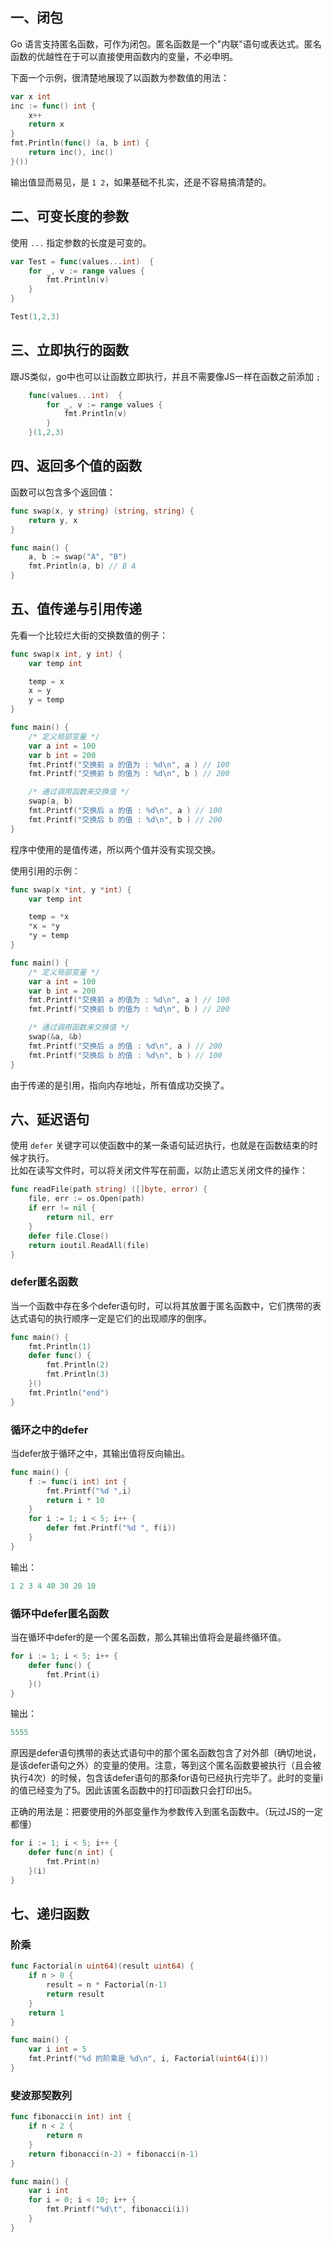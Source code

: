 <a name="jO3cT"></a>
## 一、闭包
Go 语言支持匿名函数，可作为闭包。匿名函数是一个"内联"语句或表达式。匿名函数的优越性在于可以直接使用函数内的变量，不必申明。

下面一个示例，很清楚地展现了以函数为参数值的用法：
```go
var x int
inc := func() int {
    x++
    return x
}
fmt.Println(func() (a, b int) {
    return inc(), inc()
}())
```
输出值显而易见，是 `1 2`，如果基础不扎实，还是不容易搞清楚的。

<a name="LcoAb"></a>
## 二、可变长度的参数
使用 `...` 指定参数的长度是可变的。
```go
var Test = func(values...int)  {
    for _, v := range values {
        fmt.Println(v)
    }
}

Test(1,2,3)
```

<a name="Qe892"></a>
## 三、立即执行的函数
跟JS类似，go中也可以让函数立即执行，并且不需要像JS一样在函数之前添加 `;` 
```go
	func(values...int)  {
		for _, v := range values {
			fmt.Println(v)
		}
	}(1,2,3)
```

<a name="1Bzxi"></a>
## 四、返回多个值的函数
函数可以包含多个返回值：
```go
func swap(x, y string) (string, string) {
	return y, x
}

func main() {
	a, b := swap("A", "B")
	fmt.Println(a, b) // B A
}
```

<a name="JUHk8"></a>
## 五、值传递与引用传递
先看一个比较烂大街的交换数值的例子：
```go
func swap(x int, y int) {
	var temp int

	temp = x
	x = y
	y = temp
}

func main() {
	/* 定义局部变量 */
	var a int = 100
	var b int = 200
	fmt.Printf("交换前 a 的值为 : %d\n", a ) // 100
	fmt.Printf("交换前 b 的值为 : %d\n", b ) // 200

	/* 通过调用函数来交换值 */
	swap(a, b)
	fmt.Printf("交换后 a 的值 : %d\n", a ) // 100
	fmt.Printf("交换后 b 的值 : %d\n", b ) // 200
}
```
程序中使用的是值传递，所以两个值并没有实现交换。

使用引用的示例：
```go
func swap(x *int, y *int) {
	var temp int

	temp = *x
	*x = *y
	*y = temp
}

func main() {
	/* 定义局部变量 */
	var a int = 100
	var b int = 200
	fmt.Printf("交换前 a 的值为 : %d\n", a ) // 100
	fmt.Printf("交换前 b 的值为 : %d\n", b ) // 200

	/* 通过调用函数来交换值 */
	swap(&a, &b)
	fmt.Printf("交换后 a 的值 : %d\n", a ) // 200
	fmt.Printf("交换后 b 的值 : %d\n", b ) // 100
}
```
由于传递的是引用，指向内存地址，所有值成功交换了。

<a name="WZbYe"></a>
## 六、延迟语句
使用 `defer` 关键字可以使函数中的某一条语句延迟执行，也就是在函数结束的时候才执行。<br />比如在读写文件时，可以将关闭文件写在前面，以防止遗忘关闭文件的操作：
```go
func readFile(path string) ([]byte, error) {
    file, err := os.Open(path)
    if err != nil {
        return nil, err
    }
    defer file.Close()
    return ioutil.ReadAll(file)
}
```

<a name="rMaMP"></a>
### defer匿名函数
当一个函数中存在多个defer语句时，可以将其放置于匿名函数中，它们携带的表达式语句的执行顺序一定是它们的出现顺序的倒序。
```go
func main() {
	fmt.Println(1)
	defer func() {
		fmt.Println(2)
		fmt.Println(3)
	}()
	fmt.Println("end")
}
```

<a name="awNXM"></a>
### 循环之中的defer
当defer放于循环之中，其输出值将反向输出。
```go
func main() {
	f := func(i int) int {
		fmt.Printf("%d ",i)
		return i * 10
	}
	for i := 1; i < 5; i++ {
		defer fmt.Printf("%d ", f(i))
	}
}
```
输出：
```go
1 2 3 4 40 30 20 10
```

<a name="3knJZ"></a>
### 循环中defer匿名函数
当在循环中defer的是一个匿名函数，那么其输出值将会是最终循环值。
```go
for i := 1; i < 5; i++ {
    defer func() {
        fmt.Print(i)
    }()
}
```
输出：
```go
5555
```
原因是defer语句携带的表达式语句中的那个匿名函数包含了对外部（确切地说，是该defer语句之外）的变量的使用。注意，等到这个匿名函数要被执行（且会被执行4次）的时候，包含该defer语句的那条for语句已经执行完毕了。此时的变量i的值已经变为了5。因此该匿名函数中的打印函数只会打印出5。

正确的用法是：把要使用的外部变量作为参数传入到匿名函数中。（玩过JS的一定都懂）
```go
for i := 1; i < 5; i++ {
    defer func(n int) {
        fmt.Print(n)
    }(i)
}
```

<a name="je6hY"></a>
## 七、递归函数
<a name="P7tF3"></a>
### 阶乘
```go
func Factorial(n uint64)(result uint64) {
	if n > 0 {
		result = n * Factorial(n-1)
		return result
	}
	return 1
}

func main() {
	var i int = 5
	fmt.Printf("%d 的阶乘是 %d\n", i, Factorial(uint64(i)))
}
```
<a name="wP82n"></a>
### 斐波那契数列
```go
func fibonacci(n int) int {
	if n < 2 {
		return n
	}
	return fibonacci(n-2) + fibonacci(n-1)
}

func main() {
	var i int
	for i = 0; i < 10; i++ {
		fmt.Printf("%d\t", fibonacci(i))
	}
}
```

